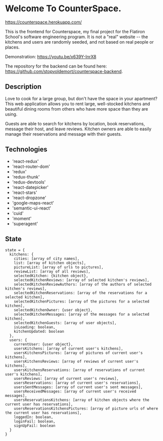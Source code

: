 # Welcome To CounterSpace.

https://counterspace.herokuapp.com/

This is the frontend for Counterspace, my final project for the Flatiron School's software engineering program. It is not a "real" website -- the kitchens and users are randomly seeded, and not based on real people or places.

Demonstration: https://youtu.be/x639Y-InrX8

The repository for the backend can be found here: https://github.com/stopvoldemort/counterspace-backend.

## Description

Love to cook for a large group, but don't have the space in your apartment? This web application allows you to rent large, well-stocked kitchens and beautiful dining rooms from others who have more space than they are using.

Guests are able to search for kitchens by location, book reservations, message their host, and leave reviews. Kitchen owners are able to easily manage their reservations and message with their guests.

## Technologies

* 'react-redux'
* 'react-router-dom'
* 'redux'
* 'redux-thunk'
* 'redux-devtools'
* 'react-datepicker'
* 'react-stars'
* 'react-dropzone'
* 'google-maps-react'
* 'semantic-ui-react'
* 'cuid'
* 'moment'
* 'superagent'

## State
```
state = {
  kitchens: {
    cities: [array of city names],
    list: [array of kitchen objects],
    pictureList: [array of urls to pictures],
    reviewList: [array of all reviews],
    selectedKitchen: {kitchen object},
    selectedKitchenReviews: [array of selected kitchen's reviews],
    selectedKitchenReviewAuthors: [array of the authors of selected kitchen's reviews],
    selectedKitchenReservations: [array of the reservations for a selected kitchen],
    selectedKitchenPictures: [array of the pictures for a selected kitchen],
    selectedKitchenOwner: {user object},
    selectedKitchenMessages: [array of the messages for a selected kitchen],
    selectedKitchenGuests: [array of user objects],
    isLoading: boolean,
    kitchenUpdated: boolean
  },
  users: {
    currentUser: {user object},
    usersKitchens: [array of current user's kitchens],
    usersKitchensPictures: [array of pictures of current user's kitchens],
    usersKitchensReviews: [array of reviews of current user's kitchens],
    usersKitchensReservations: [array of reservations of current user's kitchens],
    usersReviews: [array of current user's reviews],
    usersReservations: [array of current user's reservations],
    usersSentMessages: [array of current user's sent messages],
    usersReceivedMessages: [array of current user's received messages],
    usersReservationsKitchens: [array of kitchen objects where the current user has reservations],
    usersReservationsKitchensPictures: [array of picture urls of where the current user has reservations],
    loggedIn: boolean,
    loginFail: boolean,
    signUpFail: boolean
  }
}
```
